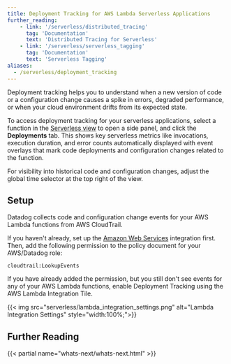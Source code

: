 ```yaml
---
title: Deployment Tracking for AWS Lambda Serverless Applications
further_reading:
    - link: '/serverless/distributed_tracing'
      tag: 'Documentation'
      text: 'Distributed Tracing for Serverless'
    - link: '/serverless/serverless_tagging'
      tag: 'Documentation'
      text: 'Serverless Tagging'
aliases:
  - /serverless/deployment_tracking
---
```


Deployment tracking helps you to understand when a new version of code or a configuration change causes a spike in errors, degraded performance, or when your cloud environment drifts from its expected state.

To access deployment tracking for your serverless applications, select a function in the [Serverless view][1] to open a side panel, and click the **Deployments** tab. This shows key serverless metrics like invocations, execution duration, and error counts automatically displayed with event overlays that mark code deployments and configuration changes related to the function.

For visibility into historical code and configuration changes, adjust the global time selector at the top right of the view.

## Setup

Datadog collects code and configuration change events for your AWS Lambda functions from AWS CloudTrail.

If you haven't already, set up the [Amazon Web Services][2] integration first. Then, add the following permission to the policy document for your AWS/Datadog role:

```text
cloudtrail:LookupEvents
```

If you have already added the permission, but you still don't see events for any of your AWS Lambda functions, enable Deployment Tracking using the AWS Lambda Integration Tile.

{{< img src="serverless/lambda_integration_settings.png" alt="Lambda Integration Settings" style="width:100%;">}}

## Further Reading

{{< partial name="whats-next/whats-next.html" >}}

[1]: https://app.datadoghq.com/functions
[2]: /integrations/amazon_web_services/#setup
